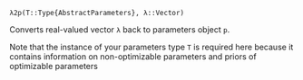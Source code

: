 ```
λ2p(T::Type{AbstractParameters}, λ::Vector)
```

Converts real-valued vector `λ` back to parameters object `p`.

Note that the instance of your parameters type `T` is required here because it contains information on non-optimizable parameters and priors of optimizable parameters
